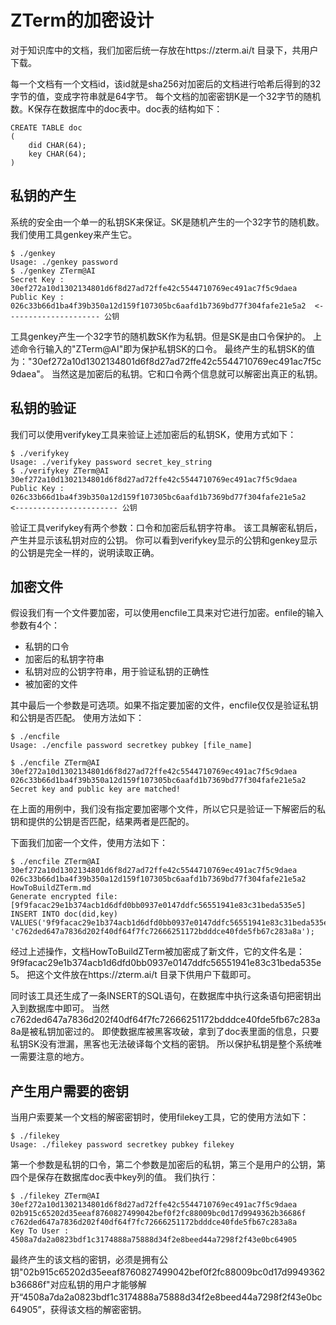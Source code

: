 # ZTerm的加密设计

对于知识库中的文档，我们加密后统一存放在https://zterm.ai/t 目录下，共用户下载。

每一个文档有一个文档id，该id就是sha256对加密后的文档进行哈希后得到的32字节的值，变成字符串就是64字节。 每个文档的加密密钥K是一个32字节的随机数。K保存在数据库中的doc表中。doc表的结构如下：
```
CREATE TABLE doc
(
	did CHAR(64);
	key CHAR(64);
)
```

## 私钥的产生
系统的安全由一个单一的私钥SK来保证。SK是随机产生的一个32字节的随机数。 我们使用工具genkey来产生它。
```
$ ./genkey
Usage: ./genkey password
$ ./genkey ZTerm@AI
Secret Key : 30ef272a10d1302134801d6f8d27ad72ffe42c5544710769ec491ac7f5c9daea
Public Key : 026c33b66d1ba4f39b350a12d159f107305bc6aafd1b7369bd77f304fafe21e5a2  <--------------------- 公钥
```
工具genkey产生一个32字节的随机数SK作为私钥。但是SK是由口令保护的。 上述命令行输入的"ZTerm@AI"即为保护私钥SK的口令。 最终产生的私钥SK的值为："30ef272a10d1302134801d6f8d27ad72ffe42c5544710769ec491ac7f5c9daea"。 当然这是加密后的私钥。它和口令两个信息就可以解密出真正的私钥。


## 私钥的验证
我们可以使用verifykey工具来验证上述加密后的私钥SK，使用方式如下：
```
$ ./verifykey
Usage: ./verifykey password secret_key_string
$ ./verifykey ZTerm@AI 30ef272a10d1302134801d6f8d27ad72ffe42c5544710769ec491ac7f5c9daea
Public Key : 026c33b66d1ba4f39b350a12d159f107305bc6aafd1b7369bd77f304fafe21e5a2   <----------------------- 公钥
```
验证工具verifykey有两个参数：口令和加密后私钥字符串。 该工具解密私钥后，产生并显示该私钥对应的公钥。 你可以看到verifykey显示的公钥和genkey显示的公钥是完全一样的，说明读取正确。


## 加密文件
假设我们有一个文件要加密，可以使用encfile工具来对它进行加密。enfile的输入参数有4个：
- 私钥的口令
- 加密后的私钥字符串
- 私钥对应的公钥字符串，用于验证私钥的正确性
- 被加密的文件

其中最后一个参数是可选项。如果不指定要加密的文件，encfile仅仅是验证私钥和公钥是否匹配。 使用方法如下：
```
$ ./encfile
Usage: ./encfile password secretkey pubkey [file_name]

$ ./encfile ZTerm@AI 30ef272a10d1302134801d6f8d27ad72ffe42c5544710769ec491ac7f5c9daea 026c33b66d1ba4f39b350a12d159f107305bc6aafd1b7369bd77f304fafe21e5a2
Secret key and public key are matched!
```

在上面的用例中，我们没有指定要加密哪个文件，所以它只是验证一下解密后的私钥和提供的公钥是否匹配，结果两者是匹配的。

下面我们加密一个文件，使用方法如下：
```
$ ./encfile ZTerm@AI 30ef272a10d1302134801d6f8d27ad72ffe42c5544710769ec491ac7f5c9daea 026c33b66d1ba4f39b350a12d159f107305bc6aafd1b7369bd77f304fafe21e5a2 HowToBuildZTerm.md
Generate encrypted file: [9f9facac29e1b374acb1d6dfd0bb0937e0147ddfc56551941e83c31beda535e5]
INSERT INTO doc(did,key) VALUES('9f9facac29e1b374acb1d6dfd0bb0937e0147ddfc56551941e83c31beda535e5', 'c762ded647a7836d202f40df64f7fc72666251172bdddce40fde5fb67c283a8a');
```

经过上述操作，文档HowToBuildZTerm被加密成了新文件，它的文件名是：9f9facac29e1b374acb1d6dfd0bb0937e0147ddfc56551941e83c31beda535e5。 把这个文件放在https://zterm.ai/t 目录下供用户下载即可。

同时该工具还生成了一条INSERT的SQL语句，在数据库中执行这条语句把密钥出入到数据库中即可。 当然c762ded647a7836d202f40df64f7fc72666251172bdddce40fde5fb67c283a8a是被私钥加密过的。 即使数据库被黑客攻破，拿到了doc表里面的信息，只要私钥SK没有泄漏，黑客也无法破译每个文档的密钥。 所以保护私钥是整个系统唯一需要注意的地方。

## 产生用户需要的密钥

当用户索要某一个文档的解密密钥时，使用filekey工具，它的使用方法如下：
```
$ ./filekey
Usage: ./filekey password secretkey pubkey filekey
```
第一个参数是私钥的口令，第二个参数是加密后的私钥，第三个是用户的公钥，第四个是保存在数据库doc表中key列的值。 我们执行：
```
$ ./filekey ZTerm@AI 30ef272a10d1302134801d6f8d27ad72ffe42c5544710769ec491ac7f5c9daea 02b915c65202d35eeaf8760827499042bef0f2fc88009bc0d17d9949362b36686f c762ded647a7836d202f40df64f7fc72666251172bdddce40fde5fb67c283a8a
Key To User : 4508a7da2a0823bdf1c3174888a75888d34f2e8beed44a7298f2f43e0bc64905
```
最终产生的该文档的密钥，必须是拥有公钥"02b915c65202d35eeaf8760827499042bef0f2fc88009bc0d17d9949362b36686f"对应私钥的用户才能够解开“4508a7da2a0823bdf1c3174888a75888d34f2e8beed44a7298f2f43e0bc64905”，获得该文档的解密密钥。




